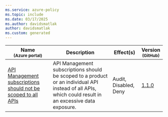```yaml
---
ms.service: azure-policy
ms.topic: include
ms.date: 03/17/2025
ms.author: davidsmatlak
author: davidsmatlak
ms.custom: generated
---
```


|Name<br /><sub>(Azure portal)</sub> |Description |Effect(s) |Version<br /><sub>(GitHub)</sub> |
|---|---|---|---|
|[API Management subscriptions should not be scoped to all APIs](https://portal.azure.com/#blade/Microsoft_Azure_Policy/PolicyDetailBlade/definitionId/%2Fproviders%2FMicrosoft.Authorization%2FpolicyDefinitions%2F3aa03346-d8c5-4994-a5bc-7652c2a2aef1) |API Management subscriptions should be scoped to a product or an individual API instead of all APIs, which could result in an excessive data exposure. |Audit, Disabled, Deny |[1.1.0](https://github.com/Azure/azure-policy/blob/master/built-in-policies/policyDefinitions/API%20Management/AllApiSubscription_AuditDeny.json) |
